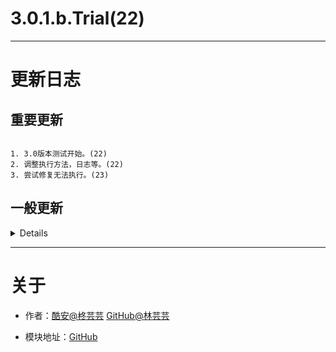 
# 3.0.1.b.Trial(22)

---

# 更新日志

## 重要更新

```

1. 3.0版本测试开始。(22)
2. 调整执行方法，日志等。(22)
3. 尝试修复无法执行。(23)

```

## 一般更新

<details>

```

1. 删除一些不必要的描述。

```

</details>

---

# 关于

- 作者：[酷安@柊芸芸](http://www.coolapk.com/u/11696005) [GitHub@林芸芸](https://github.com/lin-yunyun)

- 模块地址：[GitHub](https://github.com/lin-yunyun/Dex2oatRUN)

